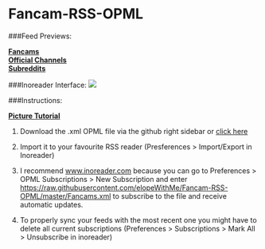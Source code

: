 # Fancam-RSS-OPML

###Feed Previews:

<strong><a href="http://www.inoreader.com/stream/user/1005702532/tag/Fancams/view/html">Fancams</a></strong></br>
<strong><a href="http://www.inoreader.com/stream/user/1005702532/tag/Official%20Channels/view/html">Official Channels</a></strong></br>
<strong><a href="http://www.inoreader.com/stream/user/1005702532/tag/Reddit/view/html">Subreddits</a></strong></br>

###Inoreader Interface:
<img src="http://i.imgur.com/NtKrm5r.png"/>

###Instructions:

<strong>[Picture Tutorial](http://imgur.com/a/brEwL)</strong>

1) Download the .xml OPML file via the github right sidebar or [click here](https://github.com/elopeWithMe/Fancam-RSS-OPML/archive/master.zip) 

2) Import it to your favourite RSS reader (Presferences > Import/Export in Inoreader)

3) I recommend www.inoreader.com because you can go to Preferences > OPML Subscriptions > New Subscription and enter https://raw.githubusercontent.com/elopeWithMe/Fancam-RSS-OPML/master/Fancams.xml to subscribe to the file and receive automatic updates. 

4) To properly sync your feeds with the most recent one you might have to delete all current subscriptions (Preferences > Subscriptions > Mark All > Unsubscribe in inoreader)
